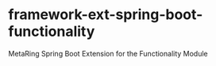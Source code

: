 # framework-ext-spring-boot-functionality
MetaRing Spring Boot Extension for the Functionality Module
